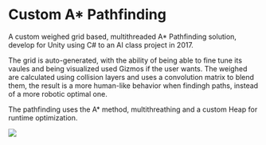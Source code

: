 Custom A* Pathfinding
===============
A custom weighed grid based, multithreaded A* Pathfinding solution, develop for Unity using C# to an AI class project in 2017.

The grid is auto-generated, with the ability of being able to fine tune its vaules and being visualized used Gizmos if the user wants.
The weighed are calculated using collision layers and uses a convolution matrix to blend them, the result is a more human-like behavior
when findingh paths, instead of a more robotic optimal one.

The pathfinding uses the A* method, multithreathing and a custom Heap for runtime optimization.

![](https://i.imgur.com/ZIjyXZl.png)
